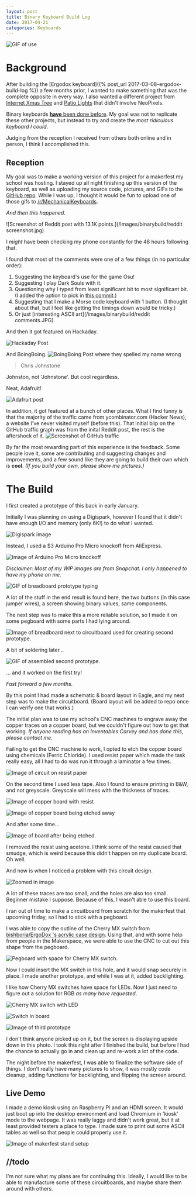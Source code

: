 ```yaml
---
layout: post
title: Binary Keyboard Build Log
date: 2017-04-21
categories: Keyboards
---
```


![GIF of use](/images/binarybuild/maingif.gif)

# Background

After building the [Ergodox keyboard]({% post_url 2017-03-08-ergodox-build-log %}) a few months prior, I wanted to make something that was the complete opposite in every way. I also wanted a different project from [Internet Xmas Tree](https://github.com/Chris-Johnston/Internet-Xmas-Tree) and [Patio Lights](https://github.com/Chris-Johnston/PatioLightsHost) that didn't involve NeoPixels.

Binary keyboards [**have** been done before](https://github.com/duckythescientist/BinaryKeyboard). My goal was not to replicate these other projects, but instead to try and create the *most ridiculous keyboard I could*.

Judging from the reception I received from others both online and in person, I think I accomplished this.

## Reception

My goal was to make a working version of this project for a makerfest my school was hosting. I stayed up all night finishing up this version of the keyboard, as well as uploading my source code, pictures, and GIFs to the [GitHub repo](https://github.com/Chris-Johnston/BinaryKeyboard). While I was up, I thought it would be fun to upload one of those gifs to [/r/MechanicalKeyboards](https://github.com/Chris-Johnston/BinaryKeyboard).

*And then this happened.*

![Screenshot of Reddit post with 13.1K points.](/images/binarybuild/reddit screenshot.jpg)

I *might* have been checking my phone constantly for the 48 hours following that.

I found that most of the comments were one of a few things (in no particular order):

1. Suggesting the keyboard's use for the game Osu!
2. Suggesting I play Dark Souls with it.
3. Questioning why I typed from least significant bit to most significant bit. (I added the option to pick in [this commit](https://github.com/Chris-Johnston/BinaryKeyboard/commit/8c26b709d78090d8bb76e2dc1e359d4b5347b95c).)
4. Suggesting that I make a Morse code keyboard with 1 button. (I thought about that, but I feel like getting the timings down would be tricky.)
5. Or just [interesting ASCII art](/images/binarybuild/reddit comments.JPG).

And then it got featured on Hackaday.

![Hackaday Post](/images/binarybuild/hackaday.jpg)

And BoingBoing.
![BoingBoing Post where they spelled my name wrong](/images/binarybuild/boingboing.jpg)

> Chris Johnstone

Johnston, not 'Johnstone'. But cool regardless.

Neat, Adafruit!

![Adafruit post](/images/binarybuild/adafruit.jpg)

In addition, it got featured at a bunch of other places. What I find funny is that the majority of the traffic came from ycombinator.com (Hacker News), a website I've never visited myself (before this). That initial blip on the GitHub traffic graph was from the inital Reddit post, the rest is the aftershock of it.
![Screenshot of GitHub traffic](/images/binarybuild/traffic.JPG)

By far the most rewarding part of this experience is the feedback. Some people love it, some are contributing and suggesting changes and improvements, and a few sound like they are going to build their own which is **cool**. *(If you build your own, please show me pictures.)*

# The Build

I first created a prototype of this back in early January.

Initially I was planning on using a Digispark, however I found that it didn't have enough I/O and memory (only 6K!) to do what I wanted.

![Digispark image](/images/binarybuild/digispark.jpg)

Instead, I used a $3 Arduino Pro Micro knockoff from AliExpress.

![Image of Arduino Pro Micro knockoff](/images/binarybuild/promicro.jpg)

*Disclaimer: Most of my WIP images are from Snapchat. I only happened to have my phone on me.*

![GIF of breadboard prototype typing](/images/binarybuild/breadboard.gif)

A lot of the stuff in the end result is found here, the two buttons (in this case jumper wires), a screen showing binary values, same components.

The next step was to make this a more reliable solution, so I made it on some pegboard with some parts I had lying around.

![Image of breadboard next to circuitboard used for creating second prototype.](/images/binarybuild/tofirstversion.jpg)

A bit of soldering later...

![GIF of assembled second prototype.](/images/binarybuild/assembled.gif)

... and it worked on the first try!

*Fast forward a few months.*

By this point I had made a schematic & board layout in Eagle, and my next step was to make the circuitboard. (Board layout will be added to repo once I can verify one that works.)

The initial plan was to use my school's CNC machines to engrave away the copper traces on a copper board, but we couldn't figure out how to get that working. *If anyone reading has an Inventables Carvey and has done this, please contact me.*

Failing to get the CNC machine to work, I opted to etch the copper board using chemicals (Ferric Chloride). I used resist paper which made the task really easy, all I had to do was run it through a laminator a few times.

![Image of circuit on resist paper](/images/binarybuild/resistPaper.jpg)

On the second time I used less tape. Also I found to ensure printing in B&W, and not greyscale. Greyscale will mess with the thickness of traces.

![Image of copper board with resist](/images/binarybuild/copperBoardWithResist.jpg)

![Image of copper board being etched away](/images/binarybuild/etchingAway.jpg)

And after some time...

![Image of board after being etched.](/images/binarybuild/etchedBoard.jpg)

I removed the resist using acetone. I think some of the resist caused that smudge, which is weird because this didn't happen on my duplicate board. Oh well.

And now is when I noticed a problem with this circuit design.

![Zoomed in image](/images/binarybuild/tinytraces.jpg)

A lot of these traces are too small, and the holes are also too small. Beginner mistake I suppose. Because of this, I wasn't able to use this board.

I ran out of time to make a circuitboard from scratch for the makerfest that upcoming friday, so I had to stick with a pegboard.

I was able to copy the outline of the Cherry MX switch from [bishboria/ErgoDox 's acrylic case design](https://github.com/bishboria/ErgoDox/blob/master/ErgoDox%20Acrylic%20Case/ErgoDOX%20Acrylic%20Case%20-%20Designed%20by%20Litster/Standard/Left/ErgoDOX%20Case%20Layer%203%20Plate%20-%20Left.dxf). Using that, and with some help from people in the Makerspace, we were able to use the CNC to cut out this shape from the pegboard.

![Pegboard with space for Cherry MX switch.](/images/binarybuild/pegboardwithholes.jpg)

Now I could insert the MX switch in this hole, and it would snap securely in place. I made another prototype, and while I was at it, added backlighting.

I like how Cherry MX switches have space for LEDs. Now I just need to figure out a solution for RGB *as many have requested*.

![Cherry MX switch with LED](/images/binarybuild/cherrywithled.jpg)

![Switch in board](/images/binarybuild/switchInBoard.jpg)

![Image of third prototype](/images/binarybuild/thirdprototype.jpg)

I don't think anyone picked up on it, but the screen is displaying upside down in this photo. I took this right after I finished the build, but before I had the chance to actually go in and clean up and re-work a lot of the code.

The night before the makerfest, I was able to finalize the software side of things. I don't really have many pictures to show, it was mostly code cleanup, adding functions for backlighting, and flipping the screen around.

## Live Demo

I made a demo kiosk using an Raspberry Pi and an HDMI screen. It would just boot up into the desktop environment and load Chromium in 'kiosk' mode to the webpage. It was really laggy and didn't work great, but it at least provided testers a place to type. I made sure to print out some ASCII tables as well so that people could properly use it.

![Image of makerfest stand setup](/images/binarybuild/makerfestsetup.jpg)

## //todo

I'm not sure what my plans are for continuing this. Ideally, I would like to be able to manufacture some of these circuitboards, and maybe share them around with others.
